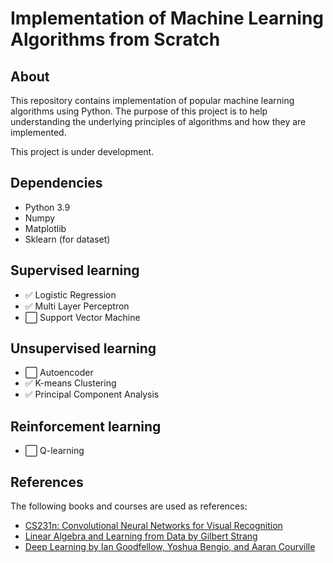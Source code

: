 # Implementation of Machine Learning Algorithms from Scratch

## About

This repository contains implementation of popular machine learning algorithms using Python. The purpose of this project is to help understanding the underlying principles of algorithms and how they are implemented.

This project is under development.

## Dependencies
- Python 3.9
- Numpy
- Matplotlib
- Sklearn (for dataset)

## Supervised learning

- :white_check_mark: Logistic Regression
- :white_check_mark: Multi Layer Perceptron
- :white_large_square: Support Vector Machine

## Unsupervised learning

- :white_large_square: Autoencoder
- :white_check_mark: K-means Clustering
- :white_check_mark: Principal Component Analysis

## Reinforcement learning

- :white_large_square: Q-learning

## References

The following books and courses are used as references:
- [CS231n: Convolutional Neural Networks for Visual Recognition](http://cs231n.stanford.edu/)
- [Linear Algebra and Learning from Data by Gilbert Strang](https://www.amazon.com/Linear-Algebra-Learning-Data-Scientific/dp/1107002176)
- [Deep Learning by Ian Goodfellow, Yoshua Bengio, and Aaran Courville](https://www.amazon.com/Deep-Learning-Adaptive-Computation-Machine/dp/0262035618)
